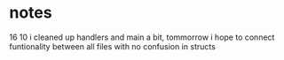 # notes

16 10 i cleaned up handlers and main a bit, tommorrow i hope to connect funtionality between all files with no confusion in structs 